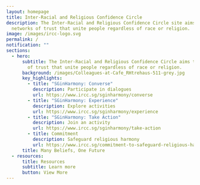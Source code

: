 ```yaml
---
layout: homepage
title: Inter-Racial and Religious Confidence Circle
description: The Inter-Racial and Religious Confidence Circle site aims to be
  networks of trust that unite people regardless of race or religion.
image: /images/ircc-logo.svg
permalink: /
notification: ""
sections:
  - hero:
      subtitle: The Inter-Racial and Religious Confidence Circle aims to be networks
        of trust that unite people regardless of race or religion.
      background: /images/Colleagues-at-Cafe_RHtrehaus-511-grey.jpg
      key_highlights:
        - title: "SGinHarmony: Converse"
          description: Participate in dialogues
          url: https://www.ircc.sg/sginharmony/converse
        - title: "SGinHarmony: Experience"
          description: Explore activities
          url: https://www.ircc.sg/sginharmony/experience
        - title: "SGinHarmony: Take Action"
          description: Join an activity
          url: https://www.ircc.sg/sginharmony/take-action
        - title: Commitment
          description: Safeguard religious harmony
          url: https://www.ircc.sg/commitment-to-safeguard-religious-harmony/
      title: Many Beliefs, One Future
  - resources:
      title: Resources
      subtitle: Learn more
      button: View More
---
```

